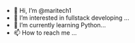 - 👋 Hi, I’m @maritech1
- 👀 I’m interested in fullstack developing ...
- 🌱 I’m currently learning Python...
- 📫 How to reach me ...

<!---
maritech1/maritech1 is a ✨ special ✨ repository because its `README.md` (this file) appears on your GitHub profile.
You can click the Preview link to take a look at your changes.
--->
